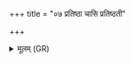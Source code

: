 +++
title = "०७ प्रतिष्ठा चासि प्रतिष्ठती"

+++
<details><summary>मूलम् (GR)</summary>

प्रतिष्ठा चासि प्रतिष्ठती चासि  
तस्यास् त ओजश् च तेजश् च (…) ॥
</details>